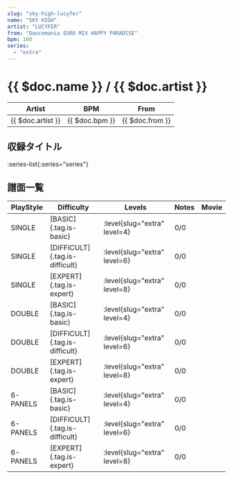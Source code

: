 ```yaml
---
slug: "sky-high-lucyfer"
name: "SKY HIGH"
artist: "LUCYFER"
from: "Dancemania EURO MIX HAPPY PARADISE"
bpm: 160
series:
  - "extra"
---
```


# {{ $doc.name }} / {{ $doc.artist }}

|Artist|BPM|From|
|------|---|----|
|{{ $doc.artist }}|{{ $doc.bpm }}|{{ $doc.from }}|

## 収録タイトル

:series-list{:series="series"}

## 譜面一覧

|PlayStyle|Difficulty|Levels|Notes|Movie|
|---------|----------|------|-----|-----|
|SINGLE|[BASIC]{.tag.is-basic}|:level{slug="extra" level=4}|0/0||
|SINGLE|[DIFFICULT]{.tag.is-difficult}|:level{slug="extra" level=6}|0/0||
|SINGLE|[EXPERT]{.tag.is-expert}|:level{slug="extra" level=8}|0/0||
|DOUBLE|[BASIC]{.tag.is-basic}|:level{slug="extra" level=4}|0/0||
|DOUBLE|[DIFFICULT]{.tag.is-difficult}|:level{slug="extra" level=6}|0/0||
|DOUBLE|[EXPERT]{.tag.is-expert}|:level{slug="extra" level=8}|0/0||
|6-PANELS|[BASIC]{.tag.is-basic}|:level{slug="extra" level=4}|0/0||
|6-PANELS|[DIFFICULT]{.tag.is-difficult}|:level{slug="extra" level=6}|0/0||
|6-PANELS|[EXPERT]{.tag.is-expert}|:level{slug="extra" level=8}|0/0||
